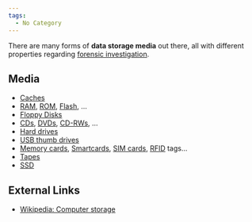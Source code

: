 ```yaml
---
tags:
  - No Category
---
```

There are many forms of **data storage media** out there, all with
different properties regarding [forensic
investigation](forensic_investigation.md).

## Media

- [Caches](cache.md)
- [RAM](ram.md), [ROM](ROM "wikilink"),
  [Flash](flash.md), ...
- [Floppy Disks](floppy_disk.md)
- [CDs](cd.md), [DVDs](DVD "wikilink"),
  [CD-RWs](cd-rw.md), ...
- [Hard drives](hard_drive.md)
- [USB thumb drives](usb_thumb_drive.md)
- [Memory cards](memory_card.md),
  [Smartcards](smartcard.md), [SIM cards](SIM_Cards "wikilink"),
  [RFID](rfid.md) tags...
- [Tapes](tape.md)
- [SSD](solid_state_drives.md)

## External Links

- [Wikipedia: Computer
  storage](http://en.wikipedia.org/wiki/Computer_storage)